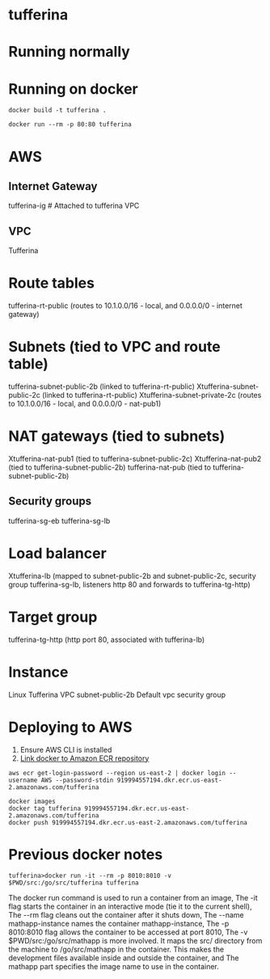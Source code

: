 # tufferina

# Running normally



# Running on docker

```
docker build -t tufferina .

docker run --rm -p 80:80 tufferina
```

# AWS

## Internet Gateway
tufferina-ig # Attached to tufferina VPC

## VPC
Tufferina

# Route tables
tufferina-rt-public (routes to 10.1.0.0/16 - local, and 0.0.0.0/0 - internet gateway)


# Subnets (tied to VPC and route table)
tufferina-subnet-public-2b (linked to tufferina-rt-public)
Xtufferina-subnet-public-2c (linked to tufferina-rt-public)
Xtufferina-subnet-private-2c (routes to 10.1.0.0/16 - local, and 0.0.0.0/0 - nat-pub1)

# NAT gateways (tied to subnets)
Xtufferina-nat-pub1 (tied to tufferina-subnet-public-2c)
Xtufferina-nat-pub2 (tied to tufferina-subnet-public-2b)
tufferina-nat-pub (tied to tufferina-subnet-public-2b)

## Security groups
tufferina-sg-eb
tufferina-sg-lb

# Load balancer
Xtufferina-lb (mapped to subnet-public-2b and subnet-public-2c, security group tufferina-sg-lb, listeners http 80 and forwards to tufferina-tg-http)

# Target group
tufferina-tg-http (http port 80, associated with tufferina-lb)

# Instance
Linux
Tufferina VPC
subnet-public-2b
Default vpc security group

# Deploying to AWS

1. Ensure AWS CLI is installed
2. [Link docker to Amazon ECR repository](https://docs.aws.amazon.com/AmazonECR/latest/userguide/docker-push-ecr-image.html)
```
aws ecr get-login-password --region us-east-2 | docker login --username AWS --password-stdin 919994557194.dkr.ecr.us-east-2.amazonaws.com/tufferina
```

```
docker images
docker tag tufferina 919994557194.dkr.ecr.us-east-2.amazonaws.com/tufferina
docker push 919994557194.dkr.ecr.us-east-2.amazonaws.com/tufferina
```







# Previous docker notes

```
tufferina>docker run -it --rm -p 8010:8010 -v $PWD/src:/go/src/tufferina tufferina
```

The docker run command is used to run a container from an image,
The -it flag starts the container in an interactive mode (tie it to the current shell),
The --rm flag cleans out the container after it shuts down,
The --name mathapp-instance names the container mathapp-instance,
The -p 8010:8010 flag allows the container to be accessed at port 8010,
The -v $PWD/src:/go/src/mathapp is more involved. It maps the src/ directory from the machine to /go/src/mathapp in the container. This makes the development files available inside and outside the container, and
The mathapp part specifies the image name to use in the container.

